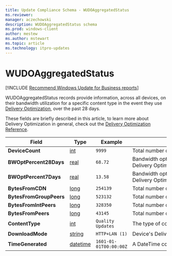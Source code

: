 ```yaml
---
title: Update Compliance Schema - WUDOAggregatedStatus
ms.reviewer: 
manager: aczechowski
description: WUDOAggregatedStatus schema
ms.prod: windows-client
author: mestew
ms.author: mstewart
ms.topic: article
ms.technology: itpro-updates
---
```


# WUDOAggregatedStatus

<!--Using include for recommending Windows Update for Business reports for all Update Compliance v1 docs-->
[!INCLUDE [Recommend Windows Update for Business reports](./includes/wufb-reports-recommend.md)]


WUDOAggregatedStatus records provide information, across all devices, on their bandwidth utilization for a specific content type in the event they use [Delivery Optimization](https://support.microsoft.com/help/4468254/windows-update-delivery-optimization-faq), over the past 28 days.

These fields are briefly described in this article, to learn more about Delivery Optimization in general, check out the [Delivery Optimization Reference](../do/waas-delivery-optimization-reference.md).

|Field |Type |Example |Description |
|-|-|-|-|
|**DeviceCount** |[int](/azure/kusto/query/scalar-data-types/int) |`9999` |Total number of devices in this aggregated record. |
|**BWOptPercent28Days** |[real](/azure/kusto/query/scalar-data-types/real) |`68.72` |Bandwidth optimization (as a percentage of savings of total bandwidth otherwise incurred) as a result of using Delivery Optimization *across all devices*, computed on a rolling 28-day basis. |
|**BWOptPercent7Days** |[real](/azure/kusto/query/scalar-data-types/real) |`13.58` |Bandwidth optimization (as a percentage of savings of total bandwidth otherwise incurred) as a result of using Delivery Optimization *across all devices*, computed on a rolling 7-day basis. |
|**BytesFromCDN** |[long](/azure/kusto/query/scalar-data-types/long) |`254139` |Total number of bytes downloaded from a CDN versus a Peer. This counts against bandwidth optimization.|
|**BytesFromGroupPeers** |[long](/azure/kusto/query/scalar-data-types/long) |`523132` |Total number of bytes downloaded from Group Peers. |
|**BytesFromIntPeers** |[long](/azure/kusto/query/scalar-data-types/long) |`328350` |Total number of bytes downloaded from Internet Peers. |
|**BytesFromPeers** |[long](/azure/kusto/query/scalar-data-types/long) |`43145` |Total number of bytes downloaded from peers. |
|**ContentType** |[int](/azure/kusto/query/scalar-data-types/int) |`Quality Updates` |The type of content being downloaded.|
|**DownloadMode** |[string](/azure/kusto/query/scalar-data-types/string) |`HTTP+LAN (1)` |Device's Delivery Optimization [Download Mode](../do/waas-delivery-optimization-reference.md#download-mode) configuration for this device. |
|**TimeGenerated** |[datetime](/azure/kusto/query/scalar-data-types/datetime)|`1601-01-01T00:00:00Z` |A DateTime corresponding to the moment Azure Monitor Logs ingested this record to your Log Analytics workspace.|
